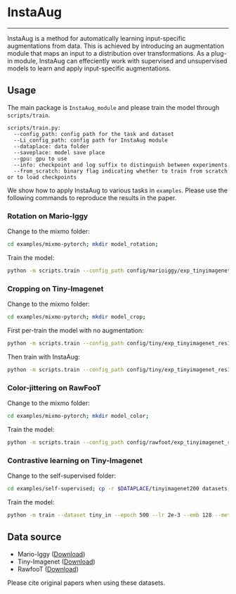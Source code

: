# InstaAug
--------------------
InstaAug is a method for automatically learning input-specific augmentations from data. This is achieved by introducing an augmentation module that maps an input to a distribution over transformations. As a plug-in module, InstaAug can effeciently work with supervised and unsupervised models to learn and apply input-specific augmentations.


## Usage
The main package is `InstaAug_module` and please train the model through `scripts/train`.
```
scripts/train.py:
  --config_path: config path for the task and dataset 
  --Li_config_path: config path for InstaAug module
  --dataplace: data folder
  --saveplace: model save place 
  --gpu: gpu to use
  --info: checkpoint and log suffix to distinguish between experiments
  --from_scratch: binary flag indicating whether to train from scratch or to load checkpoints
```

We show how to apply InstaAug to various tasks in `examples`. Please use the following commands to reproduce the results in the paper.

### Rotation on Mario-Iggy


Change to the mixmo folder:
```sh
cd examples/mixmo-pytorch; mkdir model_rotation;
```

Train the model:
```sh
python -m scripts.train --config_path config/marioiggy/exp_tinyimagenet_res18_1net_standard_bar1_test.yaml --dataplace $DATAPLACE --saveplace model_rotation --gpu 0 --info rotation --from_scratch --Li_config_path ../../InstaAug_module/configs/config_rotation_supervised.yaml
```

### Cropping on Tiny-Imagenet
Change to the mixmo folder:
```sh
cd examples/mixmo-pytorch; mkdir model_crop;
```

First per-train the model with no augmentation: 
```sh
python -m scripts.train --config_path config/tiny/exp_tinyimagenet_res18_1net_standard_bar1_test_pretrain.yaml --dataplace $DATAPLACE --saveplace model_crop/ --gpu 0 --info memory --from_scratch --max_tolerance 10
```

Then train with InstaAug:
```sh
python -m scripts.train --config_path config/tiny/exp_tinyimagenet_res18_1net_standard_bar1_test.yaml --dataplace $DATAPLACE --saveplace model_crop/ --gpu 0 --Li_config_path ../../InstaAug_module/configs/config_crop_supervised.yaml --max_tolerance 30 --max_no_decrease 50 --checkpoint model_crop/exp_tinyimagenet_res18_1net_standard_bar1_test_pretrainmemory/checkpoint_epoch_010.ckpt --resume_classifier_only --info crop --seed 3448
```

### Color-jittering on RawFooT
Change to the mixmo folder:
```sh
cd examples/mixmo-pytorch; mkdir model_color;
```

Train the model:
```sh
python -m scripts.train --config_path config/rawfoot/exp_tinyimagenet_res18_1net_standard_bar1_test_pretrain.yaml --dataplace $DATAPLACE --saveplace model_color/ --gpu 0 --info color --from_scratch --Li_config_path ../../InstaAug_module/configs/config_color_jittering_supervised.yaml
```

### Contrastive learning on Tiny-Imagenet
Change to the self-supervised folder:
```sh
cd examples/self-supervised; cp -r $DATAPLACE/tinyimagenet200 datasets;
```

Train the model:
```sh
python -m train --dataset tiny_in --epoch 500 --lr 2e-3 --emb 128 --method contrastive --model_folder model/test --Li_config_path ../../InstaAug_module/configs/config_crop_contrastive.yaml --eval_every 50 --crop_s0 1.0 --crop_s1 1.0 --crop_r0 1.0 --crop_r1 1.0 --wandb_name crop --entropy_weights 0.003 --num_workers 4 --target_entropy 3.7
```

## Data source 
* Mario-Iggy ([Download](https://github.com/g-benton/learning-invariances/tree/master/experiments/mario-iggy))
* Tiny-Imagenet ([Download](http://cs231n.stanford.edu/tiny-imagenet-200.zip))
* RawfooT ([Download](http://projects.ivl.disco.unimib.it/minisites/rawfoot/))  

Please cite original papers when using these datasets.
